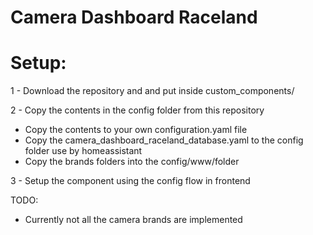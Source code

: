 # Camera Dashboard Raceland

# Setup: 

1 - Download the repository and and put inside custom_components/

2 - Copy the contents in the config folder from this repository
- Copy the contents to your own configuration.yaml file 
- Copy the camera_dashboard_raceland_database.yaml to the config folder use by homeassistant
- Copy the brands folders into the config/www/folder

3 - Setup the component using the config flow in frontend


TODO: 

- Currently not all the camera brands are implemented

